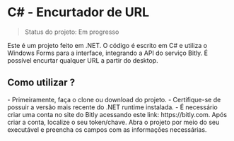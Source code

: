 <h1>C# - Encurtador de URL</h1>

> Status do projeto: Em progresso

Este é um projeto feito em .NET. O código é escrito em C# e utiliza o Windows Forms para a interface, integrando a API do serviço Bitly. É possível encurtar qualquer URL a partir do desktop.

<h2>Como utilizar ?</h2>
- Primeiramente, faça o clone ou download do projeto.
- Certifique-se de possuir a versão mais recente do .NET runtime instalada.
- É necessário criar uma conta no site do Bitly acessando este link: https://bitly.com. Após criar a conta, localize o seu token/chave.
Abra o projeto por meio do seu executável e preencha os campos com as informações necessárias.
